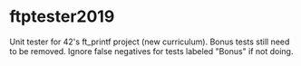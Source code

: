 # ftptester2019
Unit tester for 42's ft_printf project (new curriculum).
Bonus tests still need to be removed. Ignore false negatives for tests labeled "Bonus" if not doing.
